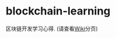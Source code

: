 # blockchain-learning
区块链开发学习心得.
(请查看[Wiki](https://github.com/zhtkeepup/blockchain-learning/wiki)分页)
